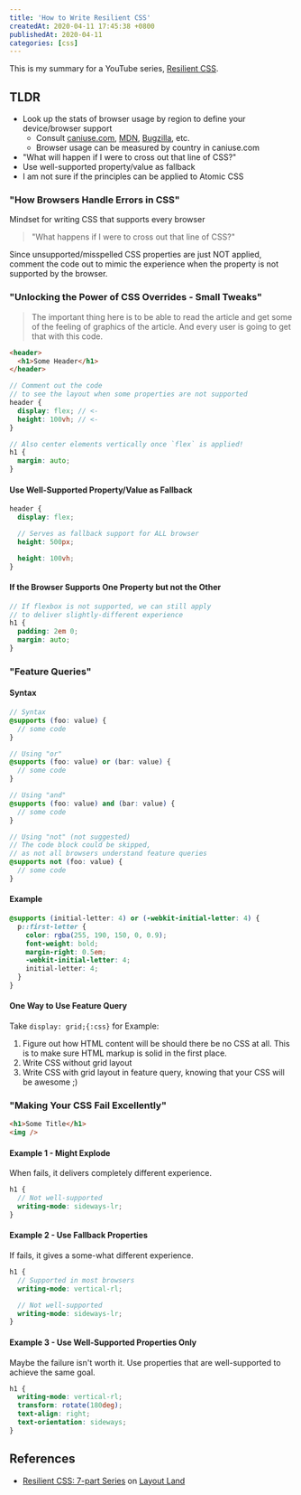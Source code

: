 ```yaml
---
title: 'How to Write Resilient CSS'
createdAt: 2020-04-11 17:45:38 +0800
publishedAt: 2020-04-11
categories: [css]
---
```


This is my summary for a YouTube series, [Resilient CSS](https://www.youtube.com/watch?v=u00FY9vADfQ&list=PLbSquHt1VCf1kpv9WRGMCA9_Nn4vCLZ9Y).

## TLDR

- Look up the stats of browser usage by region to define your device/browser support
  - Consult [caniuse.com](https://caniuse.com/), [MDN](https://developer.mozilla.org/en-US/docs/Web/CSS), [Bugzilla](https://www.bugzilla.org/), etc.
  - Browser usage can be measured by country in caniuse.com
- "What will happen if I were to cross out that line of CSS?"
- Use well-supported property/value as fallback
- I am not sure if the principles can be applied to Atomic CSS

### "How Browsers Handle Errors in CSS"

Mindset for writing CSS that supports every browser

> "What happens if I were to cross out that line of CSS?"

Since unsupported/misspelled CSS properties are just NOT applied, comment the code out to mimic the experience when the property is not supported by the browser.

### "Unlocking the Power of CSS Overrides - Small Tweaks"

> The important thing here is to be able to read the article and get some of the feeling of graphics of the article. And every user is going to get that with this code.

```html
<header>
  <h1>Some Header</h1>
</header>
```

```scss
// Comment out the code
// to see the layout when some properties are not supported
header {
  display: flex; // <-
  height: 100vh; // <-
}

// Also center elements vertically once `flex` is applied!
h1 {
  margin: auto;
}
```

#### Use Well-Supported Property/Value as Fallback

```scss
header {
  display: flex;

  // Serves as fallback support for ALL browser
  height: 500px;

  height: 100vh;
}
```

#### If the Browser Supports One Property but not the Other

```scss
// If flexbox is not supported, we can still apply
// to deliver slightly-different experience
h1 {
  padding: 2em 0;
  margin: auto;
}
```

### "Feature Queries"

#### Syntax

```scss
// Syntax
@supports (foo: value) {
  // some code
}

// Using "or"
@supports (foo: value) or (bar: value) {
  // some code
}

// Using "and"
@supports (foo: value) and (bar: value) {
  // some code
}

// Using "not" (not suggested)
// The code block could be skipped,
// as not all browsers understand feature queries
@supports not (foo: value) {
  // some code
}
```

#### Example

```scss
@supports (initial-letter: 4) or (-webkit-initial-letter: 4) {
  p::first-letter {
    color: rgba(255, 190, 150, 0, 0.9);
    font-weight: bold;
    margin-right: 0.5em;
    -webkit-initial-letter: 4;
    initial-letter: 4;
  }
}
```

#### One Way to Use Feature Query

Take `display: grid;{:css}` for Example:

1. Figure out how HTML content will be should there be no CSS at all. This is to make sure HTML markup is solid in the first place.
2. Write CSS without grid layout
3. Write CSS with grid layout in feature query, knowing that your CSS will be awesome ;)

### "Making Your CSS Fail Excellently"

```html
<h1>Some Title</h1>
<img />
```

#### Example 1 - Might Explode

When fails, it delivers completely different experience.

```scss
h1 {
  // Not well-supported
  writing-mode: sideways-lr;
}
```

#### Example 2 - Use Fallback Properties

If fails, it gives a some-what different experience.

```scss
h1 {
  // Supported in most browsers
  writing-mode: vertical-rl;

  // Not well-supported
  writing-mode: sideways-lr;
}
```

#### Example 3 - Use Well-Supported Properties Only

Maybe the failure isn't worth it. Use properties that are well-supported to achieve the same goal.

```scss
h1 {
  writing-mode: vertical-rl;
  transform: rotate(180deg);
  text-align: right;
  text-orientation: sideways;
}
```

## References

- [Resilient CSS: 7-part Series](https://www.youtube.com/watch?v=u00FY9vADfQ&list=PLbSquHt1VCf1kpv9WRGMCA9_Nn4vCLZ9Y) on [Layout Land](https://www.youtube.com/channel/UC7TizprGknbDalbHplROtag)
